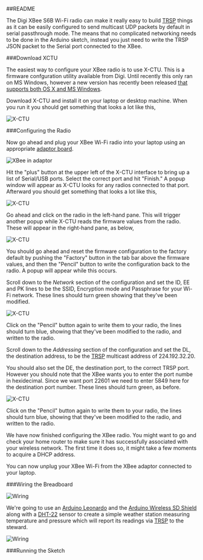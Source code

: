 ##README

The Digi XBee S6B Wi-Fi radio can make it really easy to build [TRSP](https://github.com/TheThingSystem/steward/wiki/Thing-Sensor-Reporting-Protocol) things as it can be easily configured to send multicast UDP packets by default in serial passthrough mode. The means that no complicated networking needs to be done in the Arduino sketch, instead you just need to write the TRSP JSON packet to the Serial port connected to the XBee.

###Download XCTU

The easiest way to configure your XBee radio is to use X-CTU. This is a firmware confguration utility available from Digi. Until recently this only ran on MS Windows, however a new version has recently been released [that supports both OS X and MS Windows](http://www.faludi.com/2013/09/22/new-xctu-for-mac-windows/).

Download X-CTU and install it on your laptop or desktop machine. When you run it you should get something that looks a lot like this,

![X-CTU](images/xctu-1.png)

###Configuring the Radio

Now go ahead and plug your XBee Wi-Fi radio into your laptop using an appropriate [adaptor board](http://www.adafruit.com/products/247).

![XBee in adaptor](images/xbee-1.jpg)

Hit the "plus" button at the upper left of the X-CTU interface to bring up a list of Serial/USB ports. Select the correct port and hit "Finish." A popup window will appear as X-CTU looks for any radios connected to that port. Afterward you should get something that looks a lot like this,

![X-CTU](images/xctu-2.png)

Go ahead and click on the radio in the left-hand pane. This will trigger another popup while X-CTU reads the firmware values from the radio. These will appear in the right-hand pane, as below,

![X-CTU](images/xctu-3.png)

You should go ahead and reset the firmware configuration to the factory default by pushing the "Factory" button in the tab bar above the firmware values, and then the "Pencil" button to write the configuration back to the radio. A popup will appear while this occurs.

Scroll down to the _Network_ section of the configuration and set the ID, EE and PK lines to be the SSID, Encryption mode and Passphrase for your Wi-Fi network. These lines should turn green showing that they've been modified.

![X-CTU](images/xctu-4.png)

Click on the "Pencil" button again to write them to your radio, the lines should turn blue, showing that they've been modified to the radio, and written to the radio.

Scroll down to the _Addressing_ section of the configuration and set the DL, the destination address, to be the [TRSP](https://github.com/TheThingSystem/steward/wiki/Thing-Sensor-Reporting-Protocol) multicast address of 224.192.32.20.

You should also set the DE, the destination port, to the correct TRSP port. However you should note that the XBee wants you to enter the port numbe in hexidecimal. Since we want port 22601 we need to enter 5849 here for the destination port number. These lines should turn green, as before.

![X-CTU](images/xctu-5.png)

Click on the "Pencil" button again to write them to your radio, the lines should turn blue, showing that they've been modified to the radio, and written to the radio.

We have now finished configuring the XBee radio. You might want to go and check your home router to make sure it has successfully associated with your wireless network. The first time it does so, it might take a few moments to acquire a DHCP address.

You can now unplug your XBee Wi-Fi from the XBee adaptor connected to your laptop.

###Wiring the Breadboard

![Wiring](WeatherStationXBeeWiFi.jpg)

We're going to use an [Arduino Leonardo](http://arduino.cc/en/Main/arduinoBoardLeonardo) and the [Arduino Wireless SD Shield](http://arduino.cc/en/Main/ArduinoWirelessShield) along with a [DHT-22](http://www.adafruit.com/products/385) sensor to create a simple weather station measuring temperature and pressure which will report its readings via [TRSP](https://github.com/TheThingSystem/steward/wiki/Thing-Sensor-Reporting-Protocol) to the steward.

![Wiring](WeatherStationXBeeWiFi.png)

###Running the Sketch


